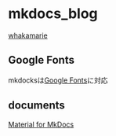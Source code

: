 # mkdocs_blog
[whakamarie](https://pixcelo.github.io/whakamarie/)

## Google Fonts
mkdocksは[Google Fonts](https://fonts.google.com/?subset=japanese&noto.script=Hira)に対応

## documents
[Material for MkDocs](https://squidfunk.github.io/mkdocs-material/)
